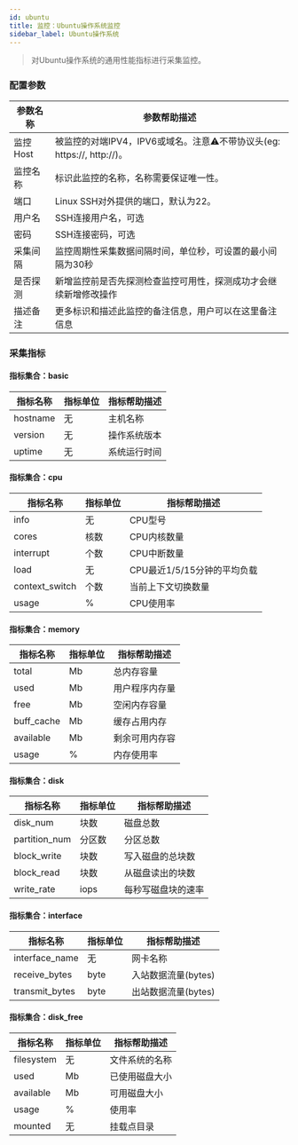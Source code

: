 ```yaml
---
id: ubuntu  
title: 监控：Ubuntu操作系统监控      
sidebar_label: Ubuntu操作系统       
---
```


> 对Ubuntu操作系统的通用性能指标进行采集监控。

### 配置参数

| 参数名称      | 参数帮助描述 |
| ----------- | ----------- |
| 监控Host     | 被监控的对端IPV4，IPV6或域名。注意⚠️不带协议头(eg: https://, http://)。 |
| 监控名称     | 标识此监控的名称，名称需要保证唯一性。  |
| 端口        | Linux SSH对外提供的端口，默认为22。  |
| 用户名      | SSH连接用户名，可选 |
| 密码        | SSH连接密码，可选 |
| 采集间隔    | 监控周期性采集数据间隔时间，单位秒，可设置的最小间隔为30秒  |
| 是否探测    | 新增监控前是否先探测检查监控可用性，探测成功才会继续新增修改操作  |
| 描述备注    | 更多标识和描述此监控的备注信息，用户可以在这里备注信息  |

### 采集指标

#### 指标集合：basic

| 指标名称      | 指标单位 | 指标帮助描述 |
| ----------- | ----------- | ----------- |
| hostname        | 无 | 主机名称 |
| version         | 无 | 操作系统版本 |
| uptime          | 无 | 系统运行时间 |

#### 指标集合：cpu

| 指标名称      | 指标单位 | 指标帮助描述 |
| ----------- | ----------- | ----------- |
| info           | 无 | CPU型号 |
| cores          | 核数 | CPU内核数量 |
| interrupt      | 个数 | CPU中断数量 |
| load           | 无 | CPU最近1/5/15分钟的平均负载 |
| context_switch | 个数 | 当前上下文切换数量 |
| usage          | %  | CPU使用率 |  


#### 指标集合：memory

| 指标名称      | 指标单位 | 指标帮助描述 |
| ----------- | ----------- | ----------- |
| total         | Mb | 总内存容量 |
| used          | Mb | 用户程序内存量 |
| free          | Mb | 空闲内存容量 |
| buff_cache    | Mb | 缓存占用内存 |  
| available     | Mb | 剩余可用内存容 |   
| usage          | %  | 内存使用率 |  

#### 指标集合：disk

| 指标名称      | 指标单位 | 指标帮助描述 |
| ----------- | ----------- | ----------- |
| disk_num       | 块数 | 磁盘总数 |
| partition_num  | 分区数 | 分区总数 |
| block_write    | 块数 | 写入磁盘的总块数 |
| block_read     | 块数 | 从磁盘读出的块数 |  
| write_rate     | iops | 每秒写磁盘块的速率 |   

#### 指标集合：interface

| 指标名称      | 指标单位 | 指标帮助描述 |
| ----------- | ----------- | ----------- |
| interface_name         | 无 | 网卡名称 |
| receive_bytes          | byte | 入站数据流量(bytes)  |
| transmit_bytes         | byte | 出站数据流量(bytes)  |

#### 指标集合：disk_free

| 指标名称      | 指标单位 | 指标帮助描述 |
| ----------- | ----------- | ----------- |
| filesystem     | 无  | 文件系统的名称 |
| used           | Mb  | 已使用磁盘大小 |
| available      | Mb  | 可用磁盘大小 |
| usage          | %   | 使用率 |  
| mounted        | 无  | 挂载点目录 |   
